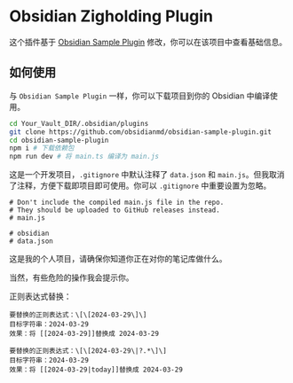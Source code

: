 # Obsidian Zigholding Plugin



这个插件基于 [Obsidian Sample Plugin](https://github.com/obsidianmd/obsidian-sample-plugin) 修改，你可以在该项目中查看基础信息。



## 如何使用

与 `Obsidian Sample Plugin` 一样，你可以下载项目到你的 Obsidian 中编译使用。

```bash
cd Your_Vault_DIR/.obsidian/plugins
git clone https://github.com/obsidianmd/obsidian-sample-plugin.git
cd obsidian-sample-plugin
npm i # 下载依赖包
npm run dev # 将 main.ts 编译为 main.js
```

这是一个开发项目，`.gitignore` 中默认注释了 `data.json` 和 `main.js`。但我取消了注释，方便下载即项目即可使用。你可以 `.gitignore` 中重要设置为忽略。

```text
# Don't include the compiled main.js file in the repo.
# They should be uploaded to GitHub releases instead.
# main.js

# obsidian
# data.json
```

这是我的个人项目，请确保你知道你正在对你的笔记库做什么。

当然，有些危险的操作我会提示你。



正则表达式替换：

```
要替换的正则表达式：\[\[2024-03-29\]\]
目标字符串：2024-03-29
效果：将 [[2024-03-29]]替换成 2024-03-29

要替换的正则表达式：\[\[2024-03-29\|?.*\]\]
目标字符串：2024-03-29
效果：将 [[2024-03-29|today]]替换成 2024-03-29
```

